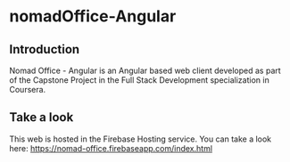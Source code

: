 # nomadOffice-Angular

## Introduction

Nomad Office - Angular is an Angular based web client developed as part of the Capstone Project in the Full Stack Development specialization in Coursera.

## Take a look

This web is hosted in the Firebase Hosting service. You can take a look here:
https://nomad-office.firebaseapp.com/index.html
